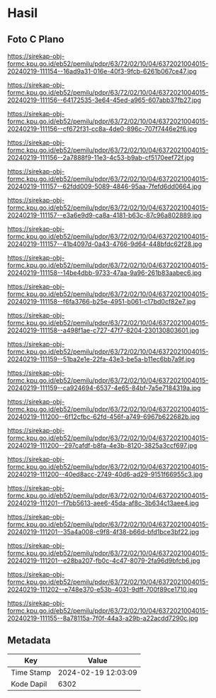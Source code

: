 # Hasil

## Foto C Plano

https://sirekap-obj-formc.kpu.go.id/eb52/pemilu/pdpr/63/72/02/10/04/6372021004015-20240219-111154--16ad9a31-016e-40f3-9fcb-6261b067ce47.jpg

https://sirekap-obj-formc.kpu.go.id/eb52/pemilu/pdpr/63/72/02/10/04/6372021004015-20240219-111156--64172535-3e64-45ed-a965-607abb37fb27.jpg

https://sirekap-obj-formc.kpu.go.id/eb52/pemilu/pdpr/63/72/02/10/04/6372021004015-20240219-111156--cf672f31-cc8a-4de0-896c-707f7446e2f6.jpg

https://sirekap-obj-formc.kpu.go.id/eb52/pemilu/pdpr/63/72/02/10/04/6372021004015-20240219-111156--2a7888f9-11e3-4c53-b9ab-cf5170eef72f.jpg

https://sirekap-obj-formc.kpu.go.id/eb52/pemilu/pdpr/63/72/02/10/04/6372021004015-20240219-111157--62fdd009-5089-4846-95aa-7fefd6dd0664.jpg

https://sirekap-obj-formc.kpu.go.id/eb52/pemilu/pdpr/63/72/02/10/04/6372021004015-20240219-111157--e3a6e9d9-ca8a-4181-b63c-87c96a802889.jpg

https://sirekap-obj-formc.kpu.go.id/eb52/pemilu/pdpr/63/72/02/10/04/6372021004015-20240219-111157--41b4097d-0a43-4766-9d64-448bfdc62f28.jpg

https://sirekap-obj-formc.kpu.go.id/eb52/pemilu/pdpr/63/72/02/10/04/6372021004015-20240219-111158--14be4dbb-9733-47aa-9a96-261b83aabec6.jpg

https://sirekap-obj-formc.kpu.go.id/eb52/pemilu/pdpr/63/72/02/10/04/6372021004015-20240219-111158--f6fa3766-b25e-4951-b061-c17bd0cf82e7.jpg

https://sirekap-obj-formc.kpu.go.id/eb52/pemilu/pdpr/63/72/02/10/04/6372021004015-20240219-111158--a498f1ae-c727-47f7-8204-230130803601.jpg

https://sirekap-obj-formc.kpu.go.id/eb52/pemilu/pdpr/63/72/02/10/04/6372021004015-20240219-111159--51ba2e1e-22fa-43e3-be5a-b11ec6bb7a9f.jpg

https://sirekap-obj-formc.kpu.go.id/eb52/pemilu/pdpr/63/72/02/10/04/6372021004015-20240219-111159--ca924694-6537-4e65-84bf-7a5e7184319a.jpg

https://sirekap-obj-formc.kpu.go.id/eb52/pemilu/pdpr/63/72/02/10/04/6372021004015-20240219-111200--6f12cfbc-62fd-456f-a749-6967b622682b.jpg

https://sirekap-obj-formc.kpu.go.id/eb52/pemilu/pdpr/63/72/02/10/04/6372021004015-20240219-111200--297cafdf-b8fa-4e3b-8120-3825a3ccf697.jpg

https://sirekap-obj-formc.kpu.go.id/eb52/pemilu/pdpr/63/72/02/10/04/6372021004015-20240219-111200--40ed8acc-2749-40d6-ad29-9151f66955c3.jpg

https://sirekap-obj-formc.kpu.go.id/eb52/pemilu/pdpr/63/72/02/10/04/6372021004015-20240219-111201--f7bb5613-aee6-45da-af8c-3b634c13aee4.jpg

https://sirekap-obj-formc.kpu.go.id/eb52/pemilu/pdpr/63/72/02/10/04/6372021004015-20240219-111201--35a4a008-c9f8-4f38-b66d-bfd1bce3bf22.jpg

https://sirekap-obj-formc.kpu.go.id/eb52/pemilu/pdpr/63/72/02/10/04/6372021004015-20240219-111201--e28ba207-fb0c-4c47-8079-2fa96d9bfcb6.jpg

https://sirekap-obj-formc.kpu.go.id/eb52/pemilu/pdpr/63/72/02/10/04/6372021004015-20240219-111202--e748e370-e53b-4031-9dff-700f89ce1710.jpg

https://sirekap-obj-formc.kpu.go.id/eb52/pemilu/pdpr/63/72/02/10/04/6372021004015-20240219-111155--8a78115a-7f0f-44a3-a29b-a22acdd7290c.jpg


## Metadata

| Key        | Value               |
| ---------- | ------------------- |
| Time Stamp | 2024-02-19 12:03:09 |
| Kode Dapil | 6302                |



